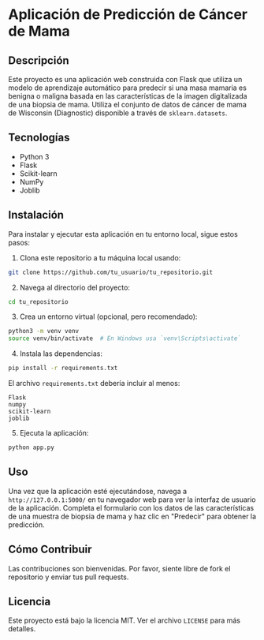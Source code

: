 
# Aplicación de Predicción de Cáncer de Mama

## Descripción

Este proyecto es una aplicación web construida con Flask que utiliza un modelo de aprendizaje automático para predecir si una masa mamaria es benigna o maligna basada en las características de la imagen digitalizada de una biopsia de mama. Utiliza el conjunto de datos de cáncer de mama de Wisconsin (Diagnostic) disponible a través de `sklearn.datasets`.

## Tecnologías

- Python 3
- Flask
- Scikit-learn
- NumPy
- Joblib

## Instalación

Para instalar y ejecutar esta aplicación en tu entorno local, sigue estos pasos:

1. Clona este repositorio a tu máquina local usando:

```bash
git clone https://github.com/tu_usuario/tu_repositorio.git
```

2. Navega al directorio del proyecto:

```bash
cd tu_repositorio
```

3. Crea un entorno virtual (opcional, pero recomendado):

```bash
python3 -m venv venv
source venv/bin/activate  # En Windows usa `venv\Scripts\activate`
```

4. Instala las dependencias:

```bash
pip install -r requirements.txt
```

El archivo `requirements.txt` debería incluir al menos:

```
Flask
numpy
scikit-learn
joblib
```

5. Ejecuta la aplicación:

```bash
python app.py
```

## Uso

Una vez que la aplicación esté ejecutándose, navega a `http://127.0.0.1:5000/` en tu navegador web para ver la interfaz de usuario de la aplicación. Completa el formulario con los datos de las características de una muestra de biopsia de mama y haz clic en "Predecir" para obtener la predicción.

## Cómo Contribuir

Las contribuciones son bienvenidas. Por favor, siente libre de fork el repositorio y enviar tus pull requests.

## Licencia

Este proyecto está bajo la licencia MIT. Ver el archivo `LICENSE` para más detalles.
